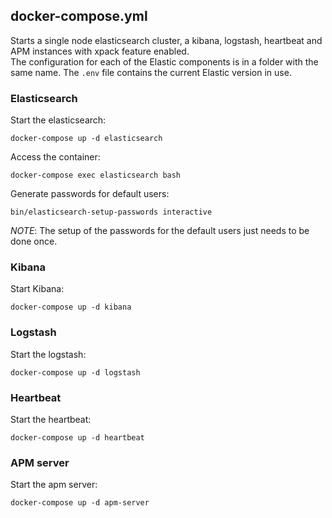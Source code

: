 ## docker-compose.yml
Starts a single node elasticsearch cluster, a kibana, logstash, heartbeat and APM instances with xpack feature enabled.  
The configuration for each of the Elastic components is in a folder with the same name.
The `.env` file contains the current Elastic version in use.

### Elasticsearch
Start the elasticsearch:
```
docker-compose up -d elasticsearch
```
Access the container:
```
docker-compose exec elasticsearch bash
```
Generate passwords for default users:
```
bin/elasticsearch-setup-passwords interactive
```
_NOTE_: The setup of the passwords for the default users just needs to be done once.

### Kibana
Start Kibana:
```
docker-compose up -d kibana
```

### Logstash
Start the logstash:
```
docker-compose up -d logstash
```

### Heartbeat
Start the heartbeat:
```
docker-compose up -d heartbeat
```

### APM server
Start the apm server:
```
docker-compose up -d apm-server
```